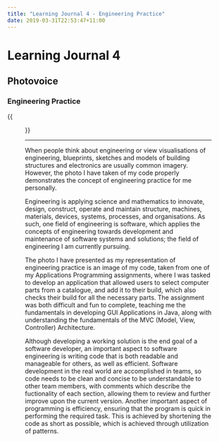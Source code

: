 ```yaml
---
title: "Learning Journal 4 - Engineering Practice"
date: 2019-03-31T22:53:47+11:00
---
```


# Learning Journal 4
## Photovoice
### Engineering Practice

{{<figure src="/img/assignment_code.jpg" caption="Image representation of engineering practice.">}}

---

When people think about engineering or view visualisations of engineering, blueprints, sketches and models of building structures and electronics are usually common imagery. However, the photo I have taken
of my code properly demonstrates the concept of engineering practice for me personally.

Engineering is applying science and mathematics to innovate, design, construct, operate and maintain structure, machines, materials, devices, systems, processes, and organisations. As such, one field of
engineering is software, which applies the concepts of engineering towards development and maintenance of software systems and solutions; the field of engineering I am currently pursuing.

The photo I have presented as my representation of engineering practice is an image of my code, taken from one of my Applications Programming assignments, where I was tasked to develop an application
that allowed users to select computer parts from a catalogue, and add it to their build, which also checks their build for all the necessary parts. The assignment was both difficult and fun to complete,
teaching me the fundamentals in developing GUI Applications in Java, along with understanding the fundamentals of the MVC (Model, View, Controller) Architecture.

Although developing a working solution is the end goal of a software developer, an important aspect to software engineering is writing code that is both readable and manageable for others, as well as
efficient. Software development in the real world are accomplished in teams, so code needs to be clean and concise to be understandable to other team members, with comments which describe the fuctionality
of each section, allowing them to review and further improve upon the current version. Another important aspect of programming is efficiency, ensuring that the program is quick in performing the required
task. This is achieved by shortening the code as short as possible, which is achieved through utilization of patterns.
